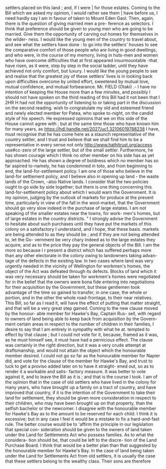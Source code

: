 settlers placed on this land ; and, if I were | for those estates. Coming to the Bill which we asked my opinion, I would rather see them | have before us, I need hardly say I am in favour of taken to Mount Eden Gaol. Then, again, there is the question of giving married men a pre- ference as selectors. I think that preference should be given to young men who are going to be married. Give them the opportunity of carving out homes for themselves in the wilder- ness. I would like the young men of the country to travel about, and see what the settlers have done : to go into the settlers' houses to see the comparative comfort of those people who are living in good dwellings, and who were, in the course of my memory, living in huts-men and women who have overcome difficulties that at first appeared insurmountable -that have risen, as it were, step by step in the social ladder, until they have achieved not only comfort, but luxury. I would like the young people to see and realise that the greatest joy of these settlers' lives is in looking back upon difficulties overcome by united effort, sweetened by mutual love, mutual confidence, and mutual forbearance. Mr. FIELD (Otaki) .- I have no intention of keeping the House more than a few minutes, and possibly I should not have spoken on the third reading of this Bill had it not been that I 2HR H had not the opportunity of listening to or taking part in the discussion on the second reading. wish to congratulate my old and esteemed friend and newly elected member for Patea, who spoke to-night, on the candid style of his speech. He expressed opinions that we on this side of the House cannot agree with ; but at the same time those who have known him for many years, as https://hdl.handle.net/2027/uc1.32106019788238 I have, must recognise that he has come here as a staunch representative of the country settler, and I trust and believe that we shall find him to be a representative in every sense not only http://www.hathitrust.org/access use#cc-zero of the large settler, but of the small settler. Furthermore, he has shown courage which I think no other member on his side has as yet approached. He has shown a degree of boldness which no member has so far aspired to-namely, he has condemned in toto, and from beginning to end, the land-for-settlement policy. I am one of those who believe in the land-for settlement policy, and I believe also in opening up land - the waste lands of the Crown, -also Native lands. I consider that the two policies ought to go side by side together; but there is one thing concerning this land-for-settlement policy about which I would warn the Government. It is my opinion, judging by the outlook of markets for produce at the present time, particularly in view of the fall in the wool-market, that the Government should go very slow indeed in the purchase of large estates. I am not speaking of the smaller estates near the towns, for work- men's homes, but of large estates in the country districts. " I strongly advise the Government to hesitate about such purchases until they have put the markets of this colony on a satisfactory I understand, and I hope, that these basis. markets are being attended to as they should be ; and if they are not being attended to, let the Go- vernment be very chary indeed as to the large estates they acquire, and as to the price they pay the general objects of the Bill. I am the more so because I r present a district which has suffered perhaps more than any other electorate in the colony owing to landowners taking advan- tage of the defects in the existing law. In two cases where land was very urgently needed in the vicinity of Wellington for workmen's homes, the object of the Act was defeated through its defects. Blocks of land which it was very necessary should be taken for workmen's homes were negotiated for in the belief that the owners were bona fide entering into negotiations for their acquisition by the Government, but these gentlemen took advantage of the time so gained to transfer, in one case, the whole or portion, and in the other the whole road-frontage, to their near relatives. This Bill, so far as I read it, will have the effect of putting that matter straight, and that will be a very great step gained. Coming to the new clause moved by the honour- able member for Hawke's Bay, Captain Rus- sell, with regard to owners of land being able to keep back from acquisition by the Govern- ment certain areas in respect to the number of children in their families, I desire to say that I am entirely in sympathy with what he at. tempted to effect by that clause ; but I could not vote for it, because, framed as it was, as he must himself see, it must have had a pernicious effect. The clause was certainly in the right direction, but it was a very crude attempt at draftsmanship, and would not attain the object which the honourable member desired. I could not go so far as the honourable member for Napier did, and vote for the clause of the member for Hawke's Bay, and trust to luck to get a proviso added later on to have it straight- ened out, so as to render it a workable and satis- factory measure. It was better to vote against it, and to leave the Bill as it is ; and that is the course I took. I am of the opinion that in the case of old settlers who have lived in the colony for many years, who have brought up a family on a tract of country, and have improved that country, if it is the intention of the Government to take their land for settlement, they should be given more consideration in respect to their children, who may have been brought up on that property, than the selfish bachelor or the newcomer. I disagree with the honourable member for Hawke's Bay as to the amount to be reserved for each child. I think it is excessive; but in any case I feel it would be a mistake to fix a hard-and-fast rule. The better course would be to 'affirm the principle in our legislation that special con- sideration should be given to the owners of land taken under the Land for Settlements Act who possess families. As to what the considera- tion should be, that could be left to the discre- tion of the Land Purchase Board. I think that would be a better plan than that suggested by the honourable member for Hawke's Bay. In the case of land being taken under the Land for Settlements Act from old settlers, it is usually the case that these settlers belong to the wealthy class. Their sons are therefore 